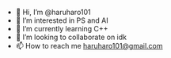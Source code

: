 - 👋 Hi, I’m @haruharo101
- 👀 I’m interested in PS and AI
- 🌱 I’m currently learning C++
- 💞️ I’m looking to collaborate on idk
- 📫 How to reach me haruharo101@gmail.com
